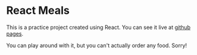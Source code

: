 # React Meals

This is a practice project created using React. You can see it live at [github pages](https://sallatik.github.io/react-meals/build/).

You can play around with it, but you can't actually order any food. Sorry!
